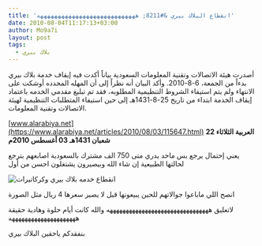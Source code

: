 ```yaml
---
title: 'انقطاع البلاك بيري &#8211; ههههههههههههههههههههههههههههه'
date: 2010-08-04T11:17:13+03:00
author: Mo9a7i
layout: post
tags:
  - بلاك بيري
---
```


أصدرت هيئة الاتصالات وتقنية المعلومات السعودية بياناً أكدت فيه إيقاف خدمة بلاك بيري بدءاً من الجمعة، 6-8-2010.
وأكد البيان أنه نظراً إلى أن المهله المحدده أوشكت على الانتهاء ولم يتم استيفاء الشروط التنظيمية المطلوبه،
فقد تم تبليغ مقدمي الخدمه باعتماد إيقاف الخدمة ابتداء من تاريخ 25-8-1431هـ إلى حين استيفاء المتطلبات التنظيمية لهيئة الاتصالات وتقنية المعلومات.
  
[www.alarabiya.net](https://www.alarabiya.net/articles/2010/08/03/115647.html)
__العربية الثلاثاء 22 شعبان 1431هـ  03 أغسطس 2010م__
  
يعني إحتمال يرجع بس ماحد يدري متى
750 الف مشترك بالسعودية اصابعهم بترجع لحالتها الطبيعية إن شاء الله وبيصيرون يشتغلون احسن من أول

![انقطاع خدمه بلاك بيري وكركاتيرات](https://forums.saudicol.com/uploaded/37537_01280876937.gif)
  
انصح اللي ماباعوا جوالاتهم للحين يبيعونها قبل لا يصير سعرها 4 ريال مثل الصورة

لاتعليق ههههههههههههههههههههههههههههههههه
والله كانت أيام حلوة وهادية حقيقة هههههههههههههههههههههه

بنفقدكم ياحقين البلاك بيري
